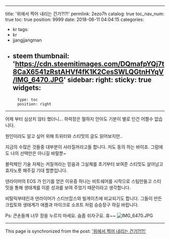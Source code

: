 
---
title: '위에서 찍어 내리는 건가?!?!'
permlink: 2ezo7h
catalog: true
toc_nav_num: true
toc: true
position: 9999
date: 2018-06-11 04:04:15
categories:
- kr
tags:
- kr
- jjangjjangman
- steem
thumbnail: 'https://cdn.steemitimages.com/DQmafpYQj7t8CaX6541zRstAHVf4fK1K2CesSWLQGtnHYqV/IMG_6470.JPG'
sidebar:
    right:
        sticky: true
widgets:
    -
        type: toc
        position: right
---


어제 부터 심상치 않타 했더니...
하락장은 멀하지 안아도 기분이 별로 인건 
어쩔수 없습니다.  

원인이라도 알고 싶어  위해 트위터와 스티밋의 글도 읽어보지만..

지금의 수많은 것들중 대부분이 사라질꺼라고들 합니다. 
저도 동의 하는 바이죠.  그럼에도 나의 선택만은 아니길 바랄뿐~ 

블럭체인 기술 자체는 커질꺼라는 믿음과 그실체를 초기부터 보여준 스티밋도 살아남고 효자노릇 해주길 기대 할뿐입니다. 

댄라이머의 EOS 가 인기를 얻은 이유증 하나는 비트쉐어를 시작으로 스팀만들고 스티밋을 통해 생태계를 이룬 성과를 보여 주었기 때문이라고 생각합니다. 

비탈릭부테린과 댄라이머가 스티브잡스와 빌게이츠에 비교되기도 합니다. 그들이 만든 크립토와 생태계가 애플과 마이크로 소프트 처럼 승승장구 하길 바랍니다.

Ps: 큰손들께 너무 장을 누르지 마세요.   숨좀 쉬자구요. 휴~~
![IMG_6470.JPG](https://cdn.steemitimages.com/DQmafpYQj7t8CaX6541zRstAHVf4fK1K2CesSWLQGtnHYqV/IMG_6470.JPG)

- - -

This page is synchronized from the post: ['위에서 찍어 내리는 건가?!?!'](https://steemit.com/@kingbit/2ezo7h)
